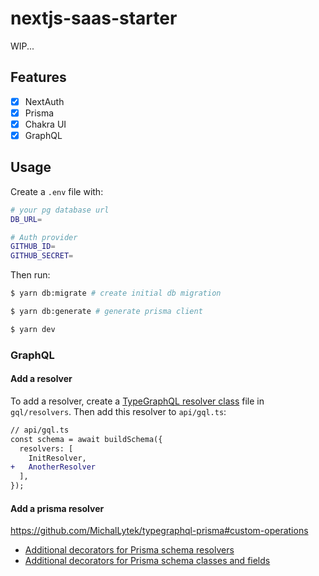 # nextjs-saas-starter

WIP...

## Features

- [x] NextAuth
- [x] Prisma
- [x] Chakra UI
- [x] GraphQL

## Usage

Create a `.env` file with:

```bash
# your pg database url
DB_URL=

# Auth provider
GITHUB_ID=
GITHUB_SECRET=
```

Then run:

```bash
$ yarn db:migrate # create initial db migration

$ yarn db:generate # generate prisma client

$ yarn dev
```

### GraphQL

#### Add a resolver

To add a resolver, create a [TypeGraphQL resolver class](https://typegraphql.com/docs/resolvers.html) file in `gql/resolvers`. Then add this resolver to  `api/gql.ts`:

```diff
// api/gql.ts
const schema = await buildSchema({
  resolvers: [
    InitResolver,
+   AnotherResolver
  ],
});
```

#### Add a prisma resolver

https://github.com/MichalLytek/typegraphql-prisma#custom-operations

- [Additional decorators for Prisma schema resolvers](https://github.com/MichalLytek/typegraphql-prisma#additional-decorators-for-prisma-schema-resolvers)
- [Additional decorators for Prisma schema classes and fields](https://github.com/MichalLytek/typegraphql-prisma#additional-decorators-for-prisma-schema-classes-and-fields)